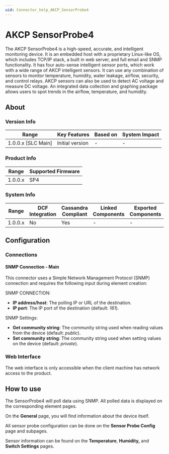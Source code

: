 ```yaml
---
uid: Connector_help_AKCP_SensorProbe4
---
```


# AKCP SensorProbe4

The AKCP SensorProbe4 is a high-speed, accurate, and intelligent monitoring device. It is an embedded host with a proprietary Linux-like OS, which includes TCP/IP stack, a built in web server, and full email and SNMP functionality. It has four auto-sense intelligent sensor ports, which work with a wide range of AKCP intelligent sensors. It can use any combination of sensors to monitor temperature, humidity, water leakage, airflow, security, and control relays. AKCP sensors can also be used to detect AC voltage and measure DC voltage. An integrated data collection and graphing package allows users to spot trends in the airflow, temperature, and humidity.

## About

### Version Info

| Range                | Key Features     | Based on     | System Impact     |
|----------------------|------------------|--------------|-------------------|
| 1.0.0.x [SLC Main]   | Initial version  | -            | -                 |

### Product Info

| Range     | Supported Firmware     |
|-----------|------------------------|
| 1.0.0.x   | SP4                    |

### System Info

| Range     | DCF Integration     | Cassandra Compliant     | Linked Components     | Exported Components     |
|-----------|---------------------|-------------------------|-----------------------|-------------------------|
| 1.0.0.x   | No                  | Yes                     | -                     | -                       |

## Configuration

### Connections

#### SNMP Connection - Main

This connector uses a Simple Network Management Protocol (SNMP) connection and requires the following input during element creation:

SNMP CONNECTION:

- **IP address/host**: The polling IP or URL of the destination.
- **IP port**: The IP port of the destination (default: *161*).

SNMP Settings:

- **Get community string**: The community string used when reading values from the device (default: *public*).
- **Set community string**: The community string used when setting values on the device (default: *private*).

### Web Interface

The web interface is only accessible when the client machine has network access to the product.

## How to use

The SensorProbe4 will poll data using SNMP. All polled data is displayed on the corresponding element pages.

On the **General** page, you will find information about the device itself.

All sensor probe configuration can be done on the **Sensor Probe Config** page and subpages.

Sensor information can be found on the **Temperature**, **Humidity,** and **Switch Settings** pages.
